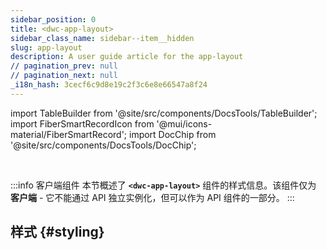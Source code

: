 ```yaml
---
sidebar_position: 0
title: <dwc-app-layout>
sidebar_class_name: sidebar--item__hidden
slug: app-layout
description: A user guide article for the app-layout
// pagination_prev: null
// pagination_next: null
_i18n_hash: 3cecf6c9d8e19c2f3c6e8e66547a8f24
---
```

import TableBuilder from '@site/src/components/DocsTools/TableBuilder';
import FiberSmartRecordIcon from '@mui/icons-material/FiberSmartRecord';
import DocChip from '@site/src/components/DocsTools/DocChip';

<DocChip chip='shadow' />

<br />

:::info 客户端组件
本节概述了 **`<dwc-app-layout>`** 组件的样式信息。该组件仅为 **客户端** - 它不能通过 API 独立实例化，但可以作为 API 组件的一部分。
:::

## 样式 {#styling}

<TableBuilder name="dwc-app-layout" clientComponent />
